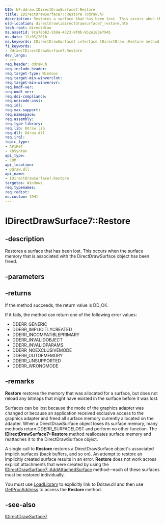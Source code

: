 ```yaml
---
UID: NF:ddraw.IDirectDrawSurface7.Restore
title: IDirectDrawSurface7::Restore (ddraw.h)
description: Restores a surface that has been lost. This occurs when the surface memory that is associated with the DirectDrawSurface object has been freed.
old-location: directdraw\idirectdrawsurface7_restore.htm
tech.root: directdraw
ms.assetid: 9ca7abb2-5b9a-4323-9f0b-952e183e794b
ms.date: 12/05/2018
ms.keywords: IDirectDrawSurface7 interface [DirectDraw],Restore method, IDirectDrawSurface7.Restore, IDirectDrawSurface7::Restore, Restore, Restore method [DirectDraw], Restore method [DirectDraw],IDirectDrawSurface7 interface, ddraw/IDirectDrawSurface7::Restore, directdraw.idirectdrawsurface7_restore
f1_keywords:
- ddraw/IDirectDrawSurface7.Restore
dev_langs:
- c++
req.header: ddraw.h
req.include-header: 
req.target-type: Windows
req.target-min-winverclnt: 
req.target-min-winversvr: 
req.kmdf-ver: 
req.umdf-ver: 
req.ddi-compliance: 
req.unicode-ansi: 
req.idl: 
req.max-support: 
req.namespace: 
req.assembly: 
req.type-library: 
req.lib: Ddraw.lib
req.dll: Ddraw.dll
req.irql: 
topic_type:
- APIRef
- kbSyntax
api_type:
- COM
api_location:
- Ddraw.dll
api_name:
- IDirectDrawSurface7.Restore
targetos: Windows
req.typenames: 
req.redist: 
ms.custom: 19H1
---
```


# IDirectDrawSurface7::Restore


## -description


Restores a surface that has been lost. This occurs when the surface memory that is associated with the DirectDrawSurface object has been freed.


## -parameters






## -returns



If the method succeeds, the return value is DD_OK.



If it fails, the method can return one of the following error values:

<ul>
<li>DDERR_GENERIC</li>
<li>DDERR_IMPLICITLYCREATED</li>
<li>DDERR_INCOMPATIBLEPRIMARY</li>
<li>DDERR_INVALIDOBJECT</li>
<li>DDERR_INVALIDPARAMS</li>
<li>DDERR_NOEXCLUSIVEMODE</li>
<li>DDERR_OUTOFMEMORY</li>
<li>DDERR_UNSUPPORTED</li>
<li>DDERR_WRONGMODE</li>
</ul>



## -remarks



<b>Restore</b> restores the memory that was allocated for a surface, but does not reload any bitmaps that might have existed in the surface before it was lost.

Surfaces can be lost because the mode of the graphics adapter was changed or because an application received exclusive access to the graphics adapter and freed all surface memory currently allocated on the adapter. When a DirectDrawSurface object loses its surface memory, many methods return DDERR_SURFACELOST and perform no other function. The <b>IDirectDrawSurface7::Restore</b> method reallocates surface memory and reattaches it to the DirectDrawSurface object.

A single call to <b>Restore</b> restores a DirectDrawSurface object's associated implicit surfaces (back buffers, and so on). An attempt to restore an implicitly created surface results in an error. <b>Restore</b> does not work across explicit attachments that were created by using the <a href="https://docs.microsoft.com/windows/desktop/api/ddraw/nf-ddraw-idirectdrawsurface7-addattachedsurface">IDirectDrawSurface7::AddAttachedSurface</a> method—each of these surfaces must be restored individually.

You must use <a href="https://docs.microsoft.com/windows/desktop/api/libloaderapi/nf-libloaderapi-loadlibrarya">LoadLibrary</a> to explicitly link to Ddraw.dll and then use <a href="https://docs.microsoft.com/windows/desktop/api/libloaderapi/nf-libloaderapi-getprocaddress">GetProcAddress</a> to access the  <b>Restore</b> method.




## -see-also




<a href="https://docs.microsoft.com/windows/desktop/api/ddraw/nn-ddraw-idirectdrawsurface7">IDirectDrawSurface7</a>
 

 

